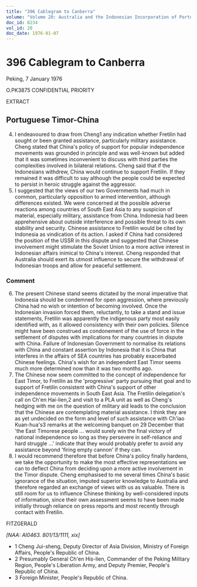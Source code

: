 ```yaml
---
title: "396 Cablegram to Canberra"
volume: "Volume 20: Australia and the Indonesian Incorporation of Portuguese Timor, 1974-1976"
doc_id: 8234
vol_id: 20
doc_date: 1976-01-07
---
```


# 396 Cablegram to Canberra

Peking, 7 January 1976

O.PK3875 CONFIDENTIAL PRIORITY

EXTRACT

## Portuguese Timor-China

  4. I endeavoured to draw from Cheng1 any indication whether Fretilin had sought or been granted assistance, particularly military assistance. Cheng stated that China's policy of support for popular independence movements was grounded in principle and was well-known but added that it was sometimes inconvenient to discuss with third parties the complexities involved in bilateral relations. Cheng said that if the Indonesians withdrew, China would continue to support Fretilin. If they remained it was difficult to say although the people could be expected to persist in heroic struggle against the aggressor.
  5. I suggested that the views of our two Governments had much in common, particularly opposition to armed intervention, although differences existed. We were concerned at the possible adverse reactions among countries of South East Asia to any suspicion of material, especially military, assistance from China. Indonesia had been apprehensive about outside interference and possible threat to its own stability and security. Chinese assistance to Fretilin would be cited by Indonesia as vindication of its action. I asked if China had considered the position of the USSR in this dispute and suggested that Chinese involvement might stimulate the Soviet Union to a more active interest in Indonesian affairs inimical to China's interest. Cheng responded that Australia should exert its utmost influence to secure the withdrawal of Indonesian troops and allow for peaceful settlement.



### Comment

  6. The present Chinese stand seems dictated by the moral imperative that Indonesia should be condemned for open aggression, where previously China had no wish or intention of becoming involved. Once the Indonesian invasion forced them, reluctantly, to take a stand and issue statements, Fretilin was apparently the indigenous party most easily identified with, as it allowed consistency with their own policies. Silence might have been construed as condonement of the use of force in the settlement of disputes with implications for many countries in dispute with China. Failure of Indonesian Government to normalise its relations with China and constant assertion by Indonesia that it is China that interferes in the affairs of SEA countries has probably exacerbated Chinese feelings. China's wish for an independent East Timor seems much more determined now than it was two months ago.
  7. The Chinese now seem committed to the concept of independence for East Timor, to Fretilin as the 'progressive' party pursuing that goal and to support of Fretilin consistent with China's support of other independence movements in South East Asia. The Fretilin delegation's call on Ch'en Hai-lien,2 and visit to a PLA unit as well as Cheng's hedging with me on the question of military aid leads to the conclusion that the Chinese are contemplating material assistance. I think they are as yet undecided on the form and level of such assistance with Ch'iao Kuan-hua's3 remarks at the welcoming banquet on 29 December that 'the East Timorese people ... would surely win the final victory of national independence so long as they persevere in self-reliance and hard struggle ...' indicate that they would probably prefer to avoid any assistance beyond 'firing empty cannon' if they can.
  8. I would recommend therefore that before China's policy finally hardens, we take the opportunity to make the most effective representations we can to deflect China from deciding upon a more active involvement in the Timor dispute. Cheng emphasised to me several times China's basic ignorance of the situation, imputed superior knowledge to Australia and therefore regarded an exchange of views with us as valuable. There is still room for us to influence Chinese thinking by well-considered inputs of information, since their own assessment seems to have been made initially through reliance on press reports and most recently through contact with Fretilin.



FITZGERALD

_[NAA: Al0463. 801/13/1111, xix]_

  * 1 Cheng Jui-sheng, Deputy Director of Asia Division, Ministry of Foreign Affairs, People's Republic of China.
  * 2 Presumably General Ch'en His-lien, Commander of the Peking Military Region, People's Liberation Army, and Deputy Premier, People's Republic of China.
  * 3 Foreign Minister, People's Republic of China.


